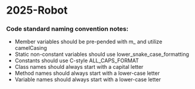 # 2025-Robot

### Code standard naming convention notes:
* Member variables should be pre-pended with m_ and utilize camelCasing
* Static non-constant variables should use lower_snake_case_formatting
* Constants should use C-style ALL_CAPS_FORMAT
* Class names should always start with a capital letter
* Method names should always start with a lower-case letter
* Variable names should always start with a lower-case letter
